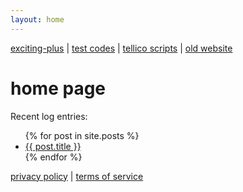 ```yaml
---
layout: home
---
```


[exciting-plus](https://github.com/wyphan/exciting-plus-gpu/) | [test codes](https://github.com/wyphan/testcodes) | [tellico scripts](https://github.com/wyphan/tellico-scripts) | [old website](http://logfile-wyp.blogspot.com/)

home page
=========

Recent log entries:
<ul>
  {% for post in site.posts %}
    <li>
      <a href="{{ post.url }}">{{ post.title }}</a>
    </li>
  {% endfor %}
</ul>

[privacy policy](privacy) | [terms of service](tos)
